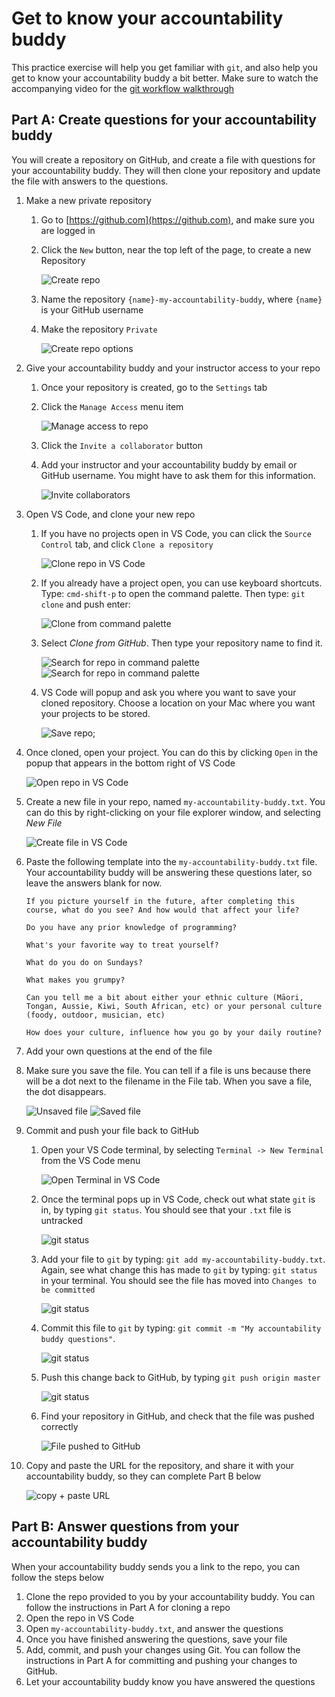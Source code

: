 # Get to know your accountability buddy

This practice exercise will help you get familiar with `git`, and also help you get to know your accountability buddy a bit better. Make sure to watch the accompanying video for the [git workflow walkthrough](https://vimeo.com/433825571/bc1830fb90)

## Part A: Create questions for your accountability buddy

You will create a repository on GitHub, and create a file with questions for your accountability buddy. They will then clone your repository and update the file with answers to the questions.

1. Make a new private repository

   1. Go to [https://github.com](https://github.com), and make sure you are logged in
   2. Click the `New` button, near the top left of the page, to create a new Repository

      ![Create repo](git-exercise-01.png)

   3. Name the repository `{name}-my-accountability-buddy`, where `{name}` is your GitHub username
   4. Make the repository `Private`

      ![Create repo options](git-exercise-02.png)

2. Give your accountability buddy and your instructor access to your repo

   1. Once your repository is created, go to the `Settings` tab
   2. Click the `Manage Access` menu item

      ![Manage access to repo](git-exercise-03.png)

   3. Click the `Invite a collaborator` button
   4. Add your instructor and your accountability buddy by email or GitHub username. You might have to ask them for this information.

      ![Invite collaborators](git-exercise-04.png)

3. Open VS Code, and clone your new repo

   1. If you have no projects open in VS Code, you can click the `Source Control` tab, and click `Clone a repository`

      ![Clone repo in VS Code](git-exercise-05.png)

   2. If you already have a project open, you can use keyboard shortcuts. Type: `cmd-shift-p` to open the command palette. Then type: `git clone` and push enter:

      ![Clone from command palette](git-exercise-06.png)

   3. Select _Clone from GitHub_. Then type your repository name to find it.

      ![Search for repo in command palette](git-exercise-07.png)
      ![Search for repo in command palette](git-exercise-07-1.png)

   4. VS Code will popup and ask you where you want to save your cloned repository. Choose a location on your Mac where you want your projects to be stored.

      ![Save repo](git-exercise-08.png);

4. Once cloned, open your project. You can do this by clicking `Open` in the popup that appears in the bottom right of VS Code

   ![Open repo in VS Code](git-exercise-08-1.png)

5. Create a new file in your repo, named `my-accountability-buddy.txt`. You can do this by right-clicking on your file explorer window, and selecting _New File_

   ![Create file in VS Code](git-exercise-09.png)

6. Paste the following template into the `my-accountability-buddy.txt` file. Your accountability buddy will be answering these questions later, so leave the answers blank for now.

   ```
   If you picture yourself in the future, after completing this course, what do you see? And how would that affect your life?

   Do you have any prior knowledge of programming?

   What's your favorite way to treat yourself?

   What do you do on Sundays?

   What makes you grumpy?

   Can you tell me a bit about either your ethnic culture (Māori, Tongan, Aussie, Kiwi, South African, etc) or your personal culture (foody, outdoor, musician, etc)

   How does your culture, influence how you go by your daily routine?

   ```

7. Add your own questions at the end of the file
8. Make sure you save the file. You can tell if a file is uns because there will be a dot next to the filename in the File tab. When you save a file, the dot disappears.

   ![Unsaved file](git-exercise-14.png)
   ![Saved file](git-exercise-15.png)

9. Commit and push your file back to GitHub

   1. Open your VS Code terminal, by selecting `Terminal -> New Terminal` from the VS Code menu

      ![Open Terminal in VS Code](git-exercise-10.png)

   2. Once the terminal pops up in VS Code, check out what state `git` is in, by typing `git status`. You should see that your `.txt` file is untracked

      ![git status](git-exercise-11.png)

   3. Add your file to `git` by typing: `git add my-accountability-buddy.txt`. Again, see what change this has made to `git` by typing: `git status` in your terminal. You should see the file has moved into `Changes to be committed`

      ![git status](git-exercise-11-1.png)

   4. Commit this file to `git` by typing: `git commit -m "My accountability buddy questions"`.

      ![git status](git-exercise-11-2.png)

   5. Push this change back to GitHub, by typing `git push origin master`

      ![git status](git-exercise-11-3.png)

   6. Find your repository in GitHub, and check that the file was pushed correctly

      ![File pushed to GitHub](git-exercise-12.png)

10. Copy and paste the URL for the repository, and share it with your accountability buddy, so they can complete Part B below

    ![copy + paste URL](git-exercise-13.png)

## Part B: Answer questions from your accountability buddy

When your accountability buddy sends you a link to the repo, you can follow the steps below

1. Clone the repo provided to you by your accountability buddy. You can follow the instructions in Part A for cloning a repo
2. Open the repo in VS Code
3. Open `my-accountability-buddy.txt`, and answer the questions
4. Once you have finished answering the questions, save your file
5. Add, commit, and push your changes using Git. You can follow the instructions in Part A for committing and pushing your changes to GitHub.
6. Let your accountability buddy know you have answered the questions
